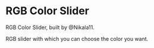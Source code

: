 # RGB Color Slider

<p>RGB Color Slider, built by @Nikala11.</p>
<p>RGB slider with which you can choose the color you want.</p>
